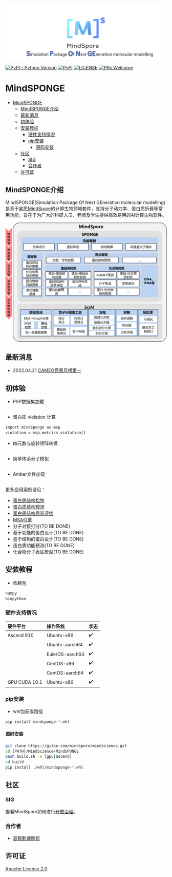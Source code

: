 ![MindSPONGE标志](docs/MindSPONGE.png "MindSPONGE logo")

[![PyPI - Python Version](https://img.shields.io/pypi/pyversions/mindspore.svg)](https://pypi.org/project/mindspore)
[![PyPI](https://badge.fury.io/py/mindspore.svg)](https://badge.fury.io/py/mindspore)
[![LICENSE](https://img.shields.io/github/license/mindspore-ai/mindspore.svg?style=flat-square)](https://github.com/mindspore-ai/mindspore/blob/master/LICENSE)
[![PRs Welcome](https://img.shields.io/badge/PRs-welcome-brightgreen.svg?style=flat-square)](https://gitee.com/mindspore/mindscience/pulls)
# MindSPONGE

<!-- TOC -->

- [MindSPONGE](#mindsponge)
    - [MindSPONGE介绍](#mindsponge介绍)
    - [最新消息](#最新消息)
    - [初体验](#初体验)
    - [安装教程](#安装教程)
        - [硬件支持情况](#硬件支持情况)
        - [pip安装](#pip安装)
            - [源码安装](#源码安装)
    - [社区](#社区)
        - [SIG](#sig)
        - [合作者](#合作者)
    - [许可证](#许可证)

<!-- TOC -->

## MindSPONGE介绍

MindSPONGE(Simulation Package Of Next GEneration molecular modelling)是基于[昇思MindSpore](https://www.mindspore.cn/)的计算生物领域套件，支持分子动力学、蛋白质折叠等常用功能，旨在于为广大的科研人员、老师及学生提供高效易用的AI计算生物软件。

<img src="docs/archi.png" alt="MindSPONGE Architecture" width="600"/>

## 最新消息

- 2022.04.21 [CAMEO竞赛月榜第一](https://www.huawei.com/cn/news/2022/4/mindspore-cameo-protein-ascend)

## 初体验

- PSP数据集加载

```bash
```

- 蛋白质 violation 计算

```bash
import mindsponge as msp
violation = msp.metrics.violation()
```

- 四元数与旋转矩阵转换

```bash
```

- 简单体系分子模拟

```bash
```

- Amber文件加载

```bash
```

更多应用案例请见：

- [蛋白质结构松弛](https://gitee.com/izayoi16/mindscience/blob/dev-md/MindSPONGE/applications/molecular_dynamics/protein_relax/protein_relax_pipeline.py)
- [蛋白质结构预测]()
- [蛋白质结构质量评估]()
- [MSA引擎]()
- 分子对接打分(TO BE DONE)
- 基于功能的蛋白设计(TO BE DONE)
- 基于结构的蛋白设计(TO BE DONE)
- 蛋白质功能预测(TO BE DONE)
- 化合物分子表征模型(TO BE DONE)

## 安装教程

- 依赖包

```bash
numpy
biopython
```

### 硬件支持情况

| 硬件平台      | 操作系统        | 状态  |
| :------------ | :-------------- | :--- |
| Ascend 910    | Ubuntu-x86      | ✔️   |
|               | Ubuntu-aarch64  | ✔️   |
|               | EulerOS-aarch64 | ✔️   |
|               | CentOS-x86      | ✔️   |
|               | CentOS-aarch64  | ✔️   |
| GPU CUDA 10.1 | Ubuntu-x86      | ✔️   |

### pip安装

- whl包获取路径

```bash
pip install mindsponge-*.whl
```

#### 源码安装

```bash
git clone https://gitee.com/mindspore/mindscience.git
cd {PATH}/MindScience/MindSPONGE
bash build.sh -e [gpu|ascend]
cd build
pip install ./whl/mindsponge-*.whl
```

## 社区

### SIG

查看MindSpore如何进行[开放治理](https://gitee.com/mindspore/community/blob/master/governance.md)。

### 合作者

- [高毅勤课题组]()

## 许可证

[Apache License 2.0](LICENSE)
